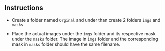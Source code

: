 ## Instructions

- Create a folder named `Orginal` and under than create 2 folders `imgs` and `masks`

- Place the actual images under the `imgs` folder and its respective mask under the `masks` folder. The image in `imgs` folder and the corresponding mask in `masks` folder should have the same filename.